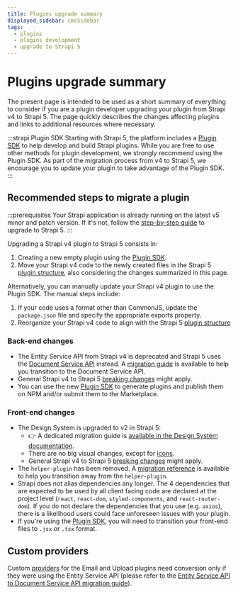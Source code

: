 ```yaml
---
title: Plugins upgrade summary
displayed_sidebar: cmsSidebar
tags:
  - plugins
  - plugins development
  - upgrade to Strapi 5
---
```


# Plugins upgrade summary

The present page is intended to be used as a short summary of everything to consider if you are a plugin developer upgrading your plugin from Strapi v4 to Strapi 5. The page quickly describes the changes affecting plugins and links to additional resources where necessary.

:::strapi Plugin SDK
Starting with Strapi 5, the platform includes a [Plugin SDK](/cms/plugins-development/plugin-sdk) to help develop and build Strapi plugins. While you are free to use other methods for plugin development, we strongly recommend using the Plugin SDK. As part of the migration process from v4 to Strapi 5, we encourage you to update your plugin to take advantage of the Plugin SDK.
:::

## Recommended steps to migrate a plugin
:::prerequisites
Your Strapi application is already running on the latest v5 minor and patch version. If it's not, follow the [step-by-step guide](/cms/migration/v4-to-v5/step-by-step) to upgrade to Strapi 5.
:::

Upgrading a Strapi v4 plugin to Strapi 5 consists in:

1. Creating a new empty plugin using the [Plugin SDK](/cms/plugins-development/create-a-plugin).
2. Move your Strapi v4 code to the newly created files in the Strapi 5 [plugin structure](/cms/plugins-development/plugin-structure), also considering the changes summarized in this page.

Alternatively, you can manually update your Strapi v4 plugin to use the Plugin SDK.
The manual steps include:
1. If your code uses a format other than CommonJS, update the `package.json` file and specify the appropriate exports property.
2. Reorganize your Strapi v4 code to align with the Strapi 5 [plugin structure](/cms/plugins-development/plugin-structure)

### Back-end changes

- The Entity Service API from Strapi v4 is deprecated and Strapi 5 uses the [Document Service API](/cms/api/document-service) instead. A [migration guide](/cms/migration/v4-to-v5/additional-resources/from-entity-service-to-document-service) is available to help you transition to the Document Service API.
- General Strapi v4 to Strapi 5 [breaking changes](/cms/migration/v4-to-v5/breaking-changes) might apply.
- You can use the new [Plugin SDK](/cms/plugins-development/create-a-plugin) to generate plugins and publish them on NPM and/or submit them to the Marketplace.

### Front-end changes

- The Design System is upgraded to v2 in Strapi 5:
  - 👉 A dedicated migration guide is [available in the Design System documentation](https://design-system-git-main-strapijs.vercel.app/?path=/docs/getting-started-migration-guides-v1-to-v2--docs).
  - There are no big visual changes, except for [icons](https://design-system-git-main-strapijs.vercel.app/?path=/docs/foundations-icons-overview--docs).
  - General Strapi v4 to Strapi 5 [breaking changes](/cms/migration/v4-to-v5/breaking-changes) might apply.
- The `helper-plugin` has been removed. A [migration reference](/cms/migration/v4-to-v5/additional-resources/helper-plugin) is available to help you transition away from the `helper-plugin`.
- Strapi does not alias dependencies any longer. The 4 dependencies that are expected to be used by all client facing code are declared at the project level (`react`, `react-dom`, `styled-components`, and `react-router-dom`). If you do not declare the dependencies that you use (e.g. `axios`), there is a likelihood users could face unforeseen issues with your plugin.
- If you're using the [Plugin SDK](/cms/plugins-development/create-a-plugin), you will need to transition your front-end files to `.jsx` or `.tsx` format.

## Custom providers

Custom [providers](/cms/providers) for the Email and Upload plugins need conversion only if they were using the Entity Service API (please refer to the [Entity Service API to Document Service API migration guide](/cms/migration/v4-to-v5/additional-resources/from-entity-service-to-document-service)).
